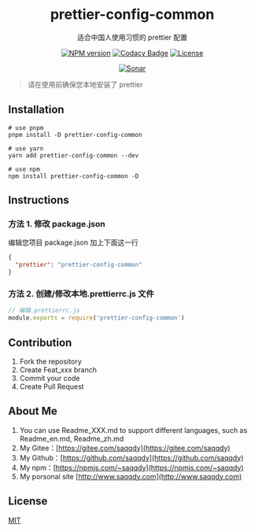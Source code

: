 <div style="text-align: center;" align="center">

# prettier-config-common

适合中国人使用习惯的 prettier 配置

[![NPM version][npm-image]][npm-url]
[![Codacy Badge][codacy-image]][codacy-url]
[![License][license-image]][license-url]

[![Sonar][sonar-image]][sonar-url]

</div>

> 请在使用前确保您本地安装了 prettier

## Installation

```shell
# use pnpm
pnpm install -D prettier-config-common

# use yarn
yarn add prettier-config-common --dev

# use npm
npm install prettier-config-common -D
```

## Instructions

### 方法 1. 修改 package.json

编辑您项目 package.json 加上下面这一行

```json
{
  "prettier": "prettier-config-common"
}
```

### 方法 2. 创建/修改本地.prettierrc.js 文件

```js
// 编辑.prettierrc.js
module.exports = require('prettier-config-common')
```

## Contribution

1. Fork the repository
2. Create Feat_xxx branch
3. Commit your code
4. Create Pull Request

## About Me

1. You can use Readme_XXX.md to support different languages, such as Readme_en.md, Readme_zh.md
2. My Gitee：[https://gitee.com/saqqdy](https://gitee.com/saqqdy)
3. My Github：[https://github.com/saqqdy](https://github.com/saqqdy)
4. My npm：[https://npmjs.com/~saqqdy](https://npmjs.com/~saqqdy)
5. My porsonal site [http://www.saqqdy.com](http://www.saqqdy.com)

## License

[MIT](LICENSE)

[npm-image]: https://img.shields.io/npm/v/prettier-config-common.svg?style=flat-square
[npm-url]: https://npmjs.org/package/prettier-config-common
[codacy-image]: https://app.codacy.com/project/badge/Grade/f70d4880e4ad4f40aa970eb9ee9d0696
[codacy-url]: https://www.codacy.com/gh/saqqdy/prettier-config-common/dashboard?utm_source=github.com&utm_medium=referral&utm_content=saqqdy/prettier-config-common&utm_campaign=Badge_Grade
[license-image]: https://img.shields.io/badge/License-MIT-blue.svg
[license-url]: LICENSE
[sonar-image]: https://sonarcloud.io/api/project_badges/quality_gate?project=saqqdy_eslint-sets
[sonar-url]: https://sonarcloud.io/dashboard?id=saqqdy_eslint-sets
